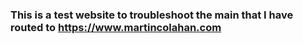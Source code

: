 ### This is a test website to troubleshoot the main that I have routed to <l>https://www.martincolahan.com</l>
